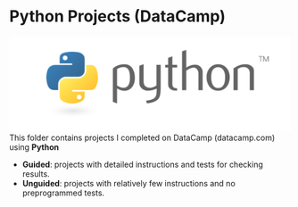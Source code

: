 # Python Projects (DataCamp)  
![Python Logo](../../assets/python.png)  
This folder contains projects I completed on DataCamp (datacamp.com) using **Python**

- **Guided**: projects with detailed instructions and tests for checking results.
- **Unguided**: projects with relatively few instructions and no preprogrammed tests.
